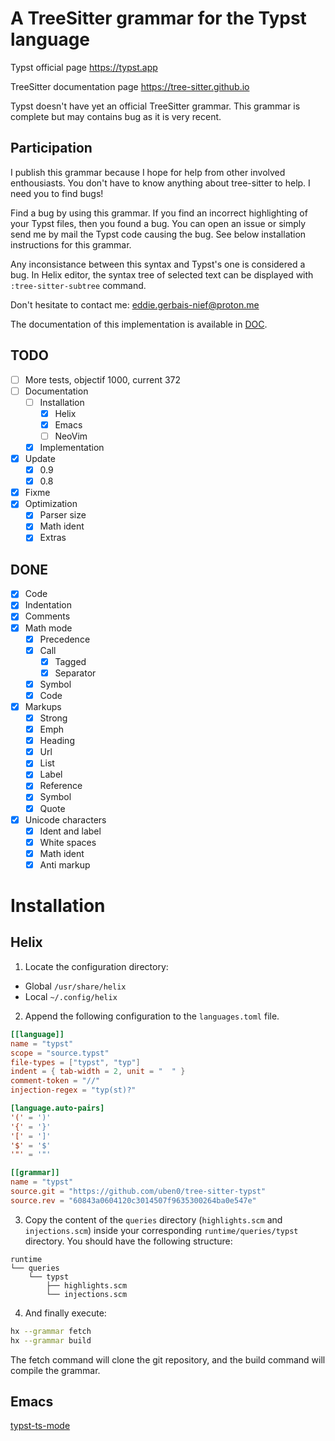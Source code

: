 # A TreeSitter grammar for the Typst language

Typst official page https://typst.app

TreeSitter documentation page https://tree-sitter.github.io

Typst doesn't have yet an official TreeSitter grammar. This grammar is complete but may contains bug as it is very recent.

## Participation

I publish this grammar because I hope for help from other involved enthousiasts. You don't have to know anything about tree-sitter to help. I need you to find bugs!

Find a bug by using this grammar. If you find an incorrect highlighting of your Typst files, then you found a bug. You can open an issue or simply send me by mail the Typst code causing the bug. See below installation instructions for this grammar.

Any inconsistance between this syntax and Typst's one is considered a bug. In Helix editor, the syntax tree of selected text can be displayed with `:tree-sitter-subtree` command.

Don't hesitate to contact me: eddie.gerbais-nief@proton.me

The documentation of this implementation is available in [DOC](DOC.md).

## TODO

- [ ] More tests, objectif 1000, current 372
- [ ] Documentation
  - [ ] Installation
    - [X] Helix
    - [X] Emacs
    - [ ] NeoVim
  - [X] Implementation
- [X] Update
  - [X] 0.9
  - [X] 0.8
- [X] Fixme
- [X] Optimization
  - [X] Parser size
  - [X] Math ident
  - [X] Extras

## DONE

- [X] Code
- [X] Indentation
- [X] Comments
- [X] Math mode
  - [X] Precedence
  - [X] Call
    - [X] Tagged
    - [X] Separator
  - [X] Symbol
  - [X] Code
- [X] Markups
  - [X] Strong
  - [X] Emph
  - [X] Heading
  - [X] Url
  - [X] List
  - [X] Label
  - [X] Reference
  - [X] Symbol
  - [X] Quote
- [X] Unicode characters
  - [X] Ident and label
  - [X] White spaces
  - [X] Math ident
  - [X] Anti markup

# Installation

## Helix

1. Locate the configuration directory:

- Global `/usr/share/helix`
- Local `~/.config/helix`


2. Append the following configuration to the `languages.toml` file.

```toml
[[language]]
name = "typst"
scope = "source.typst"
file-types = ["typst", "typ"]
indent = { tab-width = 2, unit = "  " }
comment-token = "//"
injection-regex = "typ(st)?"

[language.auto-pairs]
'(' = ')'
'{' = '}'
'[' = ']'
'$' = '$'
'"' = '"'

[[grammar]]
name = "typst"
source.git = "https://github.com/uben0/tree-sitter-typst"
source.rev = "60843a0604120c3014507f9635300264ba0e547e"
```

3. Copy the content of the `queries` directory (`highlights.scm` and `injections.scm`) inside your corresponding `runtime/queries/typst` directory. You should have the following structure:

```
runtime
└── queries
    └── typst
        ├── highlights.scm
        └── injections.scm
```

4. And finally execute:

```sh
hx --grammar fetch
hx --grammar build
```

The fetch command will clone the git repository, and the build command will compile the grammar.

## Emacs

[typst-ts-mode](https://git.sr.ht/~meow_king/typst-ts-mode)
